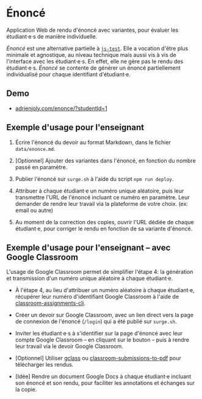 # Énoncé

Application Web de rendu d'énoncé avec variantes, pour évaluer les étudiant·e·s de manière individuelle.

_Énoncé_ est une alternative partielle à [`js-test`](https://github.com/adrienjoly/js-test). Elle a vocation d'être plus minimale et agnostique, au niveau technique mais aussi vis à vis de l'interface avec les étudiant·e·s. En effet, elle ne gère pas le rendu des étudiant·e·s. _Énoncé_ se contente de générer un énoncé partiellement individualisé pour chaque identifiant d'étudiant·e.

## Demo

- [adrienjoly.com/enonce/?studentId=1](https://adrienjoly.com/enonce/?studentId=1)

## Exemple d'usage pour l'enseignant

1. Écrire l'énoncé du devoir au format Markdown, dans le fichier `data/enonce.md`.

2. [Optionnel] Ajouter des variantes dans l'énoncé, en fonction du nombre passé en paramètre.

3. Publier l'énoncé sur `surge.sh` à l'aide du script `npm run deploy`.

4. Attribuer à chaque étudiant·e un numéro unique aléatoire, puis leur transmettre l'URL de l'énoncé incluant ce numéro en paramètre. Leur demander de rendre leur travail via la plateforme de votre choix. (ex: email ou autre)

5. Au moment de la correction des copies, ouvrir l'URL dédiée de chaque étudiant·e, pour corriger le rendu en fonction de sa variante d'énoncé.

## Exemple d'usage pour l'enseignant – avec Google Classroom

L'usage de Google Classroom permet de simplifier l'étape 4: la génération et transmission d'un numéro unique aléatoire à chaque étudiant·e.

- À l'étape 4, au lieu d'attribuer un numéro aléatoire à chaque étudiant·e, récupérer leur numéro d'identifiant Google Classroom à l'aide de [classroom-assignments-cli](https://github.com/adrienjoly/classroom-assignments-cli).

- Créer un devoir sur Google Classroom, avec un lien direct vers la page de connexion de l'énoncé (`/login`) qui a été publié sur `surge.sh`.

- Inviter les étudiant·e·s à s'identifier sur la page d'énoncé avec leur compte Google Classroom – en cliquant sur le bouton – puis à rendre leur travail via le devoir Google Classroom.

- [Optionnel] Utiliser [gclass](https://www.npmjs.com/package/gclass) ou [classroom-submissions-to-pdf](https://github.com/adrienjoly/classroom-submissions-to-pdf) pour télécharger les rendus.

- [Idée] Rendre un document Google Docs à chaque étudiant·e incluant son énoncé et son rendu, pour faciliter les annotations et échanges sur la copie.
